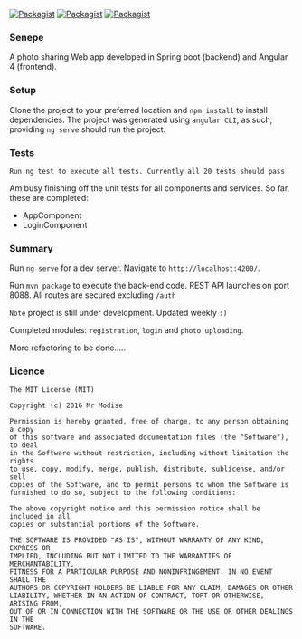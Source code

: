 [![Packagist](https://img.shields.io/packagist/l/doctrine/orm.svg?style=plastic)]()  [![Packagist](https://img.shields.io/badge/java-v8-red.svg)]() [![Packagist](https://img.shields.io/badge/angular-v4-orange.svg)]()

### Senepe
A photo sharing Web app developed in Spring boot (backend) and Angular 4 (frontend). 

### Setup
Clone the project to your preferred location and ``npm install`` to install dependencies. The project was generated using ``angular CLI``, as such, providing ``ng serve`` should run the project.

### Tests
```
Run ng test to execute all tests. Currently all 20 tests should pass
```
Am busy finishing off the unit tests for all components and services. So far, these are completed:

- AppComponent
- LoginComponent

### Summary 

Run `ng serve` for a dev server. Navigate to `http://localhost:4200/`. 

Run `mvn package` to execute the back-end code. REST API launches on port 8088. All routes are secured excluding `/auth`

`Note` project is still under development. Updated weekly `:)`

Completed modules: `registration`, `login` and `photo uploading`.

More refactoring to be done.....

### Licence
```
The MIT License (MIT)

Copyright (c) 2016 Mr Modise

Permission is hereby granted, free of charge, to any person obtaining a copy
of this software and associated documentation files (the "Software"), to deal
in the Software without restriction, including without limitation the rights
to use, copy, modify, merge, publish, distribute, sublicense, and/or sell
copies of the Software, and to permit persons to whom the Software is
furnished to do so, subject to the following conditions:

The above copyright notice and this permission notice shall be included in all
copies or substantial portions of the Software.

THE SOFTWARE IS PROVIDED "AS IS", WITHOUT WARRANTY OF ANY KIND, EXPRESS OR
IMPLIED, INCLUDING BUT NOT LIMITED TO THE WARRANTIES OF MERCHANTABILITY,
FITNESS FOR A PARTICULAR PURPOSE AND NONINFRINGEMENT. IN NO EVENT SHALL THE
AUTHORS OR COPYRIGHT HOLDERS BE LIABLE FOR ANY CLAIM, DAMAGES OR OTHER
LIABILITY, WHETHER IN AN ACTION OF CONTRACT, TORT OR OTHERWISE, ARISING FROM,
OUT OF OR IN CONNECTION WITH THE SOFTWARE OR THE USE OR OTHER DEALINGS IN THE
SOFTWARE.

```
